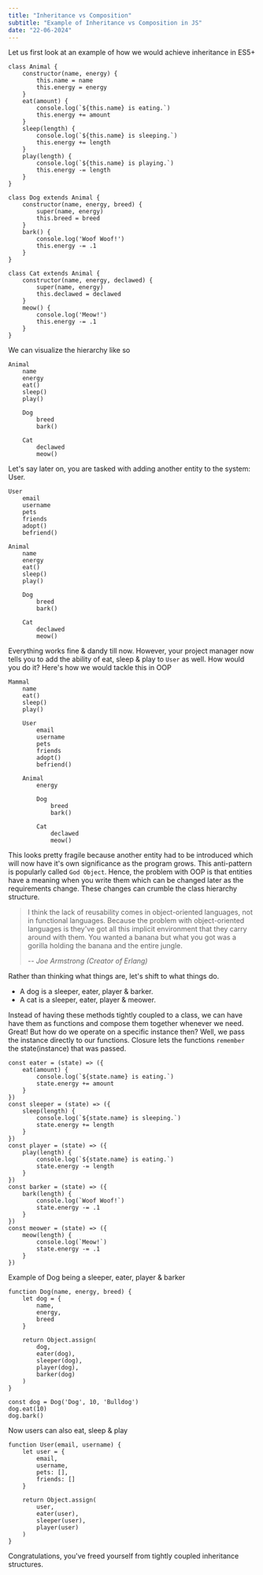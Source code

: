 ```yaml
---
title: "Inheritance vs Composition"
subtitle: "Example of Inheritance vs Composition in JS"
date: "22-06-2024"
---
```


Let us first look at an example of how we would achieve inheritance in ES5+

```
class Animal {
    constructor(name, energy) {
        this.name = name
        this.energy = energy
    }
    eat(amount) {
        console.log(`${this.name} is eating.`)
        this.energy += amount
    }
    sleep(length) {
        console.log(`${this.name} is sleeping.`)
        this.energy += length
    }
    play(length) {
        console.log(`${this.name} is playing.`)
        this.energy -= length
    }
}

class Dog extends Animal {
    constructor(name, energy, breed) {
        super(name, energy)
        this.breed = breed
    }
    bark() {
        console.log('Woof Woof!')
        this.energy -= .1
    }
}

class Cat extends Animal {
    constructor(name, energy, declawed) {
        super(name, energy)
        this.declawed = declawed
    }
    meow() {
        console.log('Meow!')
        this.energy -= .1
    }
}
```

We can visualize the hierarchy like so

```
Animal
    name
    energy
    eat()
    sleep()
    play()

    Dog
        breed
        bark()

    Cat
        declawed
        meow()
```

Let's say later on, you are tasked with adding another entity to the system: User.

```
User
    email
    username
    pets
    friends
    adopt()
    befriend()

Animal
    name
    energy
    eat()
    sleep()
    play()

    Dog
        breed
        bark()

    Cat
        declawed
        meow()
```

Everything works fine & dandy till now. However, your project manager now tells you to add the ability of eat, sleep & play to `User` as well. How would you do it? Here's how we would tackle this in OOP

```
Mammal
    name
    eat()
    sleep()
    play()

    User
        email
        username
        pets
        friends
        adopt()
        befriend()

    Animal
        energy

        Dog
            breed
            bark()

        Cat
            declawed
            meow()
```

This looks pretty fragile because another entity had to be introduced which will now have it's own significance as the program grows. This anti-pattern is popularly called `God Object`. Hence, the problem with OOP is that entities have a meaning when you write them which can be changed later as the requirements change. These changes can crumble the class hierarchy structure.

> I think the lack of reusability comes in object-oriented languages, not in functional languages. Because the problem with object-oriented languages is they've got all this implicit environment that they carry around with them. You wanted a banana but what you got was a gorilla holding the banana and the entire jungle.
>
> -- <cite>Joe Armstrong (Creator of Erlang)</cite>

Rather than thinking what things are, let's shift to what things do.

- A dog is a sleeper, eater, player & barker.
- A cat is a sleeper, eater, player & meower.

Instead of having these methods tightly coupled to a class, we can have have them as functions and compose them together whenever we need. Great! But how do we operate on a specific instance then? Well, we pass the instance directly to our functions. Closure lets the functions `remember` the state(instance) that was passed.

```
const eater = (state) => ({
    eat(amount) {
        console.log(`${state.name} is eating.`)
        state.energy += amount
    }
})
const sleeper = (state) => ({
    sleep(length) {
        console.log(`${state.name} is sleeping.`)
        state.energy += length
    }
})
const player = (state) => ({
    play(length) {
        console.log(`${state.name} is eating.`)
        state.energy -= length
    }
})
const barker = (state) => ({
    bark(length) {
        console.log(`Woof Woof!`)
        state.energy -= .1
    }
})
const meower = (state) => ({
    meow(length) {
        console.log(`Meow!`)
        state.energy -= .1
    }
})
```

Example of Dog being a sleeper, eater, player & barker

```
function Dog(name, energy, breed) {
    let dog = {
        name,
        energy,
        breed
    }

    return Object.assign(
        dog,
        eater(dog),
        sleeper(dog),
        player(dog),
        barker(dog)
    )
}

const dog = Dog('Dog', 10, 'Bulldog')
dog.eat(10)
dog.bark()
```

Now users can also eat, sleep & play

```
function User(email, username) {
    let user = {
        email,
        username,
        pets: [],
        friends: []
    }

    return Object.assign(
        user,
        eater(user),
        sleeper(user),
        player(user)
    )
}
```

Congratulations, you've freed yourself from tightly coupled inheritance structures.
